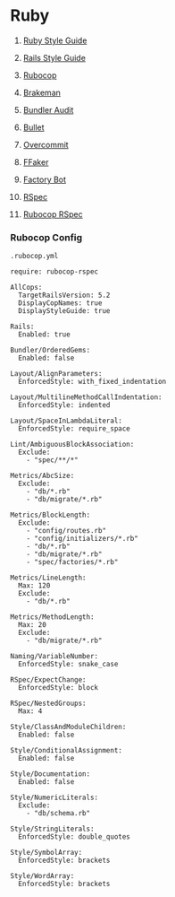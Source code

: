 # Ruby

1. [Ruby Style Guide](https://github.com/rubocop-hq/rails-style-guide)

2. [Rails Style Guide](https://github.com/rubocop-hq/rails-style-guide)

3. [Rubocop](https://github.com/rubocop-hq/rubocop)

4. [Brakeman](https://github.com/presidentbeef/brakeman)

5. [Bundler Audit](https://github.com/rubysec/bundler-audit)

6. [Bullet](https://github.com/flyerhzm/bullet)

7. [Overcommit](https://github.com/brigade/overcommit)

8. [FFaker](https://github.com/ffaker/ffaker)

9. [Factory Bot](https://github.com/thoughtbot/factory_bot)

10. [RSpec](https://github.com/rspec/rspec-rails)

11. [Rubocop RSpec](https://github.com/rubocop-hq/rubocop-rspec)

### Rubocop Config

`.rubocop.yml`
```
require: rubocop-rspec

AllCops:
  TargetRailsVersion: 5.2
  DisplayCopNames: true
  DisplayStyleGuide: true

Rails:
  Enabled: true

Bundler/OrderedGems:
  Enabled: false

Layout/AlignParameters:
  EnforcedStyle: with_fixed_indentation

Layout/MultilineMethodCallIndentation:
  EnforcedStyle: indented

Layout/SpaceInLambdaLiteral:
  EnforcedStyle: require_space

Lint/AmbiguousBlockAssociation:
  Exclude:
    - "spec/**/*"

Metrics/AbcSize:
  Exclude:
    - "db/*.rb"
    - "db/migrate/*.rb"

Metrics/BlockLength:
  Exclude:
    - "config/routes.rb"
    - "config/initializers/*.rb"
    - "db/*.rb"
    - "db/migrate/*.rb"
    - "spec/factories/*.rb"

Metrics/LineLength:
  Max: 120
  Exclude:
    - "db/*.rb"

Metrics/MethodLength:
  Max: 20
  Exclude:
    - "db/migrate/*.rb"

Naming/VariableNumber:
  EnforcedStyle: snake_case

RSpec/ExpectChange:
  EnforcedStyle: block

RSpec/NestedGroups:
  Max: 4

Style/ClassAndModuleChildren:
  Enabled: false

Style/ConditionalAssignment:
  Enabled: false

Style/Documentation:
  Enabled: false

Style/NumericLiterals:
  Exclude:
    - "db/schema.rb"

Style/StringLiterals:
  EnforcedStyle: double_quotes

Style/SymbolArray:
  EnforcedStyle: brackets

Style/WordArray:
  EnforcedStyle: brackets
```
